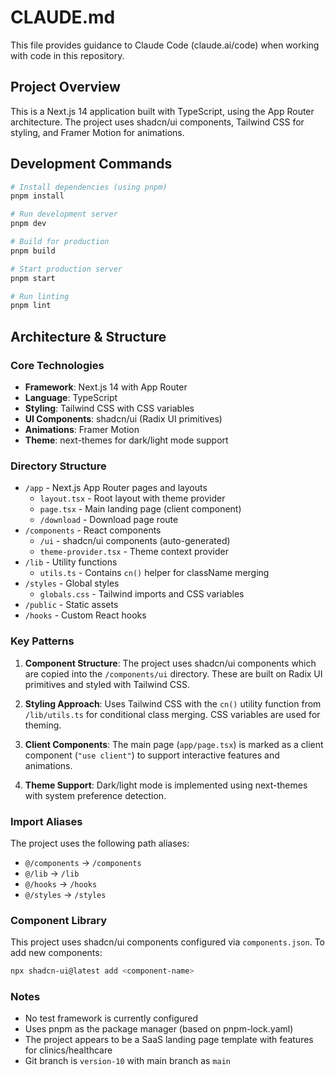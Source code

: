 # CLAUDE.md

This file provides guidance to Claude Code (claude.ai/code) when working with code in this repository.

## Project Overview

This is a Next.js 14 application built with TypeScript, using the App Router architecture. The project uses shadcn/ui components, Tailwind CSS for styling, and Framer Motion for animations.

## Development Commands

```bash
# Install dependencies (using pnpm)
pnpm install

# Run development server
pnpm dev

# Build for production
pnpm build

# Start production server
pnpm start

# Run linting
pnpm lint
```

## Architecture & Structure

### Core Technologies
- **Framework**: Next.js 14 with App Router
- **Language**: TypeScript
- **Styling**: Tailwind CSS with CSS variables
- **UI Components**: shadcn/ui (Radix UI primitives)
- **Animations**: Framer Motion
- **Theme**: next-themes for dark/light mode support

### Directory Structure
- `/app` - Next.js App Router pages and layouts
  - `layout.tsx` - Root layout with theme provider
  - `page.tsx` - Main landing page (client component)
  - `/download` - Download page route
- `/components` - React components
  - `/ui` - shadcn/ui components (auto-generated)
  - `theme-provider.tsx` - Theme context provider
- `/lib` - Utility functions
  - `utils.ts` - Contains `cn()` helper for className merging
- `/styles` - Global styles
  - `globals.css` - Tailwind imports and CSS variables
- `/public` - Static assets
- `/hooks` - Custom React hooks

### Key Patterns

1. **Component Structure**: The project uses shadcn/ui components which are copied into the `/components/ui` directory. These are built on Radix UI primitives and styled with Tailwind CSS.

2. **Styling Approach**: Uses Tailwind CSS with the `cn()` utility function from `/lib/utils.ts` for conditional class merging. CSS variables are used for theming.

3. **Client Components**: The main page (`app/page.tsx`) is marked as a client component (`"use client"`) to support interactive features and animations.

4. **Theme Support**: Dark/light mode is implemented using next-themes with system preference detection.

### Import Aliases
The project uses the following path aliases:
- `@/components` → `/components`
- `@/lib` → `/lib`
- `@/hooks` → `/hooks`
- `@/styles` → `/styles`

### Component Library
This project uses shadcn/ui components configured via `components.json`. To add new components:
```bash
npx shadcn-ui@latest add <component-name>
```

### Notes
- No test framework is currently configured
- Uses pnpm as the package manager (based on pnpm-lock.yaml)
- The project appears to be a SaaS landing page template with features for clinics/healthcare
- Git branch is `version-10` with main branch as `main`
